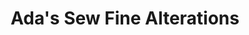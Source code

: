 ---
title: "Ada's Sew Fine Alterations"
url: /bowling-green/adas-sew-fine-alterations/
shop: Schneiderei
---